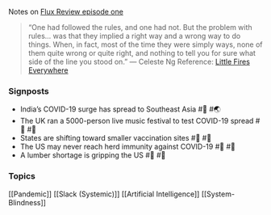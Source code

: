 Notes on [Flux Review episode one](https://read.fluxcollective.org/p/01)

> “One had followed the rules, and one had not. But the problem with rules... was that they implied a right way and a wrong way to do things. When, in fact, most of the time they were simply ways, none of them quite wrong or quite right, and nothing to tell you for sure what side of the line you stood on.” — Celeste Ng
Reference: [Little Fires Everywhere](https://www.amazon.com/Little-Fires-Everywhere-Celeste-Ng/dp/0735224293)

### Signposts

- India’s COVID-19 surge has spread to Southeast Asia #🚏  #🌏
- The UK ran a 5000-person live music festival to test COVID-19 spread #🚏 #🎸
- States are shifting toward smaller vaccination sites #🚏 #💉
- The US may never reach herd immunity against COVID-19 #🚏 #🦠
- A lumber shortage is gripping the US #🚏 #🌳


### Topics

[[Pandemic]]
[[Slack (Systemic)]]
[[Artificial Intelligence]]
[[System-Blindness]]
